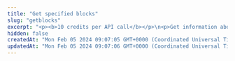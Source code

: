 ```yaml
---
title: "Get specified blocks"
slug: "getblocks"
excerpt: "<p><b>10 credits per API call</b></p>\n<p>Get information about blocks (when they were added, how many NFTs and events were ingested and list of transaction hashes that were processed within them) on the following blockchains:</p>\n<ul>\n<li>Celo - celo / celo-testnet</li>\n<li>Ethereum - ethereum / ethereum-sepolia</li>\n<li>BNB (Binance) Smart Chain - bsc / bsc-testnet</li>\n<li>Polygon - polygon / polygon-mumbai</li>\n<li>Horizen EON - eon-mainnet</li>\n<li>Chiliz - chiliz-mainnet</li>\n</ul>\n<p>To get started, provide a chain and specify one of the filters listed below (combination of these filters is not allowed):</p>\n<ul>\n<li>List of block numbers separated by comma</li>\n<li>Range of block numbers</li>\n<li>Date range when blocks were processed</li>\n</ul>"
hidden: false
createdAt: "Mon Feb 05 2024 09:07:05 GMT+0000 (Coordinated Universal Time)"
updatedAt: "Mon Feb 05 2024 09:07:06 GMT+0000 (Coordinated Universal Time)"
---
```

